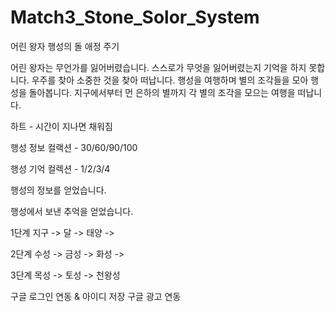 # Match3_Stone_Solor_System

어린 왕자
행성의 돌
애정 주기

어린 왕자는 무언가를 잃어버렸습니다. 
스스로가 무엇을 잃어버렸는지 기억을 하지 못합니다.
우주를 찾아 소중한 것을 찾아 떠납니다.
행성을 여행하며 별의 조각들을 모아 행성을 돌아봅니다.
지구에서부터 먼 은하의 별까지 각 별의 조각을 모으는 여행을 떠납니다.

하트 - 시간이 지나면 채워짐

행성 정보 컬랙션 - 30/60/90/100

행성 기억 컬렉션 - 1/2/3/4

행성의 정보를 얻었습니다.

행성에서 보낸 추억을 얻었습니다.

1단계 지구 -> 달 -> 태양 ->

2단계 수성 -> 금성 -> 화성 ->

3단계 목성 -> 토성 -> 천왕성

구글 로그인 연동 & 아이디 저장
구글 광고 연동
